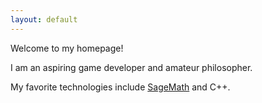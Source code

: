 ```yaml
---
layout: default
---
```


Welcome to my homepage!

I am an aspiring game developer and amateur philosopher.

My favorite technologies include [SageMath](http://www.sagemath.org/) and C++.

